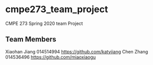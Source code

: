 # cmpe273_team_project
CMPE 273 Spring 2020 team Project

## Team Members

Xiaohan Jiang 014514994 https://github.com/katyjiang
Chen Zhang 014536496 https://github.com/miaoxiaogu
